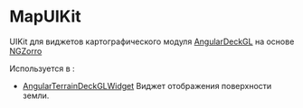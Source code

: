 # MapUIKit

UIKit для виджетов картографического модуля [AngularDeckGL](https://github.com/MrAmperage/AngularDeckGL) на основе [NGZorro](https://ng.ant.design/docs/introduce/en)

Используется в :

- [AngularTerrainDeckGLWidget](https://github.com/MrAmperage/AngularTerrainDeckGLWidget) Виджет отображения поверхности земли.
